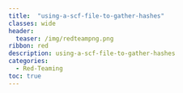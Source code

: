 ```yaml
---
title:  "using-a-scf-file-to-gather-hashes"
classes: wide
header:
  teaser: /img/redteampng.png
ribbon: red
description: using-a-scf-file-to-gather-hashes
categories:
  - Red-Teaming
toc: true
---
```

